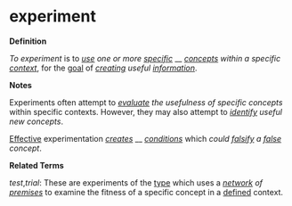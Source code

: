 # experiment

**Definition**

_To experiment_ is to [_use_](https://github.com/gcassel/Modular-Organization-Terminology/blob/master/terms/use.md) _one or more_ [_specific_](https://github.com/gcassel/Modular-Organization-Terminology/blob/master/terms/specific.md) __ [_concepts_](https://github.com/gcassel/Modular-Organization-Terminology/blob/master/terms/concepts.md) _within a specific_ [_context_](https://github.com/gcassel/Modular-Organization-Terminology/blob/master/terms/context.md), for the [goal](https://github.com/gcassel/Modular-Organization-Terminology/blob/master/terms/goal.md) of [_creating_](https://github.com/gcassel/Modular-Organization-Terminology/blob/master/terms/create.md) _useful_ [_information_](https://github.com/gcassel/Modular-Organization-Terminology/blob/master/terms/information.md).

**Notes**

Experiments often attempt to [_evaluate_](https://github.com/gcassel/Modular-Organization-Terminology/blob/master/terms/value.md) _the usefulness of specific concepts_ within specific contexts. However, they may also attempt to [_identify_](https://github.com/gcassel/Modular-Organization-Terminology/blob/master/terms/identify.md) _useful new concepts_.

[Effective](https://github.com/gcassel/Modular-Organization-Terminology/blob/master/terms/effective.md) experimentation [_creates_](https://github.com/gcassel/Modular-Organization-Terminology/blob/master/terms/create.md) __ [_conditions_](https://github.com/gcassel/Modular-Organization-Terminology/blob/master/terms/status.md) which _could_ [_falsify_](https://github.com/gcassel/Modular-Organization-Terminology/blob/master/terms/contradict.md) _a_ [_false_](https://github.com/gcassel/Modular-Organization-Terminology/blob/master/terms/false.md) _concept_.

**Related Terms**

_test_,_trial_: These are experiments of the [type](https://github.com/gcassel/Modular-Organization-Terminology/blob/master/terms/type.md) which uses a [_network_](https://github.com/gcassel/Modular-Organization-Terminology/blob/master/terms/network.md) _of_ [_premises_](https://github.com/gcassel/Modular-Organization-Terminology/blob/master/terms/premise.md) to examine the fitness of a specific concept in a [defined](https://github.com/gcassel/Modular-Organization-Terminology/blob/master/terms/define.md) context.
